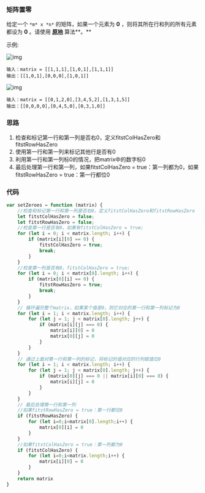 ### 矩阵置零

给定一个 `*m* x *n*` 的矩阵，如果一个元素为 **0** ，则将其所在行和列的所有元素都设为 **0** 。请使用 **[原地](http://baike.baidu.com/item/原地算法)** 算法**。**

示例:

![img](https://assets.leetcode.com/uploads/2020/08/17/mat1.jpg)

```
输入：matrix = [[1,1,1],[1,0,1],[1,1,1]]
输出：[[1,0,1],[0,0,0],[1,0,1]]
```

![img](https://assets.leetcode.com/uploads/2020/08/17/mat2.jpg)

```
输入：matrix = [[0,1,2,0],[3,4,5,2],[1,3,1,5]]
输出：[[0,0,0,0],[0,4,5,0],[0,3,1,0]]
```

### 思路

1. 检查和标记第一行和第一列是否右0，定义fitstColHasZero和fitstRowHasZero
1. 使用第一行和第一列来标记其他行是否有0
1. 利用第一行和第一列标0的情况，把matrix中的数字标0
1. 最后处理第一行和第一列，如果fitstColHasZero = true：第一列都为0，如果fitstRowHasZero = true：第一行都位0 

### 代码

```js
var setZeroes = function (matrix) {
    //检查和标记第一行和第一列是否右0，定义fitstColHasZero和fitstRowHasZero
    let fitstColHasZero = false;
    let fitstRowHasZero = false;
    //检查第一行是否有0，如果有fitstColHasZero = true;
    for (let i = 0; i < matrix.length; i++) {
        if (matrix[i][0] == 0) {
            fitstColHasZero = true;
            break;
        }
    }
    //检查第一列是否有0，fitstColHasZero = true;
    for (let i = 0; i < matrix[0].length; i++) {
        if (matrix[0][i] == 0) {
            fitstRowHasZero = true;
            break;
        }
    }
    // 循环遍历整个matrix，如果某个值是0，则它对应的第一行和第一列标记为0
    for (let i = 1; i < matrix.length; i++) {
        for (let j = 1; j < matrix[0].length; j++) {
            if (matrix[i][j] === 0) {
                matrix[i][0] = 0
                matrix[0][j] = 0
            }
        }
    }
    // 通过上面对第一行和第一列的标记，将标记的值对应的行列赋值位0
    for (let i = 1; i < matrix.length; i++) {
        for (let j = 1; j < matrix[0].length; j++) {
            if (matrix[0][j] === 0 || matrix[i][0] === 0) {
                matrix[i][j] = 0
            }
        }
    }
    // 最后处理第一行和第一列
    //如果fitstRowHasZero = true：第一行都位0 
    if (fitstRowHasZero) {
        for (let i=0;i<matrix[0].length;i++) {
            matrix[0][i] = 0
        }
    }
    //如果fitstColHasZero = true：第一列都为0
    if (fitstColHasZero) {
        for (let i=0;i<matrix.length;i++) {
            matrix[i][0] = 0
        }
    }
    return matrix
}
```



